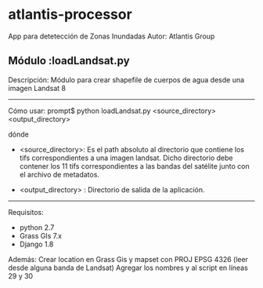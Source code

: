 # atlantis-processor
App para detetección de Zonas Inundadas 
Autor: Atlantis Group

Módulo :loadLandsat.py
----------------------------
Descripción: Módulo para crear shapefile de cuerpos de agua desde una imagen Landsat 8

----------------------------
Cómo usar: prompt$ python loadLandsat.py <source_directory> <output_directory>

dónde 

* <source_directory>: Es el path absoluto al directorio que contiene los tifs correspondientes a una imagen landsat.
Dicho directorio debe contener los 11 tifs correspondientes a las bandas del satélite junto con el archivo de metadatos.

* <output_directory> : Directorio de salida de la aplicación.

----------------------------
Requisitos:

* python 2.7
* Grass GIs 7.x
* Django 1.8

Además: Crear location <loc> en Grass Gis y mapset <map> con PROJ EPSG 4326 (leer desde alguna banda de Landsat)
		Agregar los nombres <loc> y <map> al script en líneas 29 y 30
